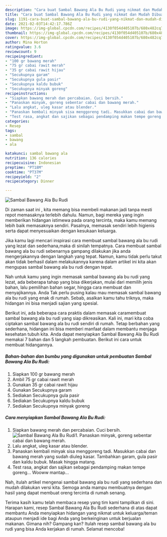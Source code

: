 ```yaml
---
description: "Cara buat Sambal Bawang Ala Bu Rudi yang nikmat dan Mudah Dibuat"
title: "Cara buat Sambal Bawang Ala Bu Rudi yang nikmat dan Mudah Dibuat"
slug: 1191-cara-buat-sambal-bawang-ala-bu-rudi-yang-nikmat-dan-mudah-dibuat
date: 2021-02-03T14:42:17.786Z
image: https://img-global.cpcdn.com/recipes/4130f054d405107b/680x482cq70/sambal-bawang-ala-bu-rudi-foto-resep-utama.jpg
thumbnail: https://img-global.cpcdn.com/recipes/4130f054d405107b/680x482cq70/sambal-bawang-ala-bu-rudi-foto-resep-utama.jpg
cover: https://img-global.cpcdn.com/recipes/4130f054d405107b/680x482cq70/sambal-bawang-ala-bu-rudi-foto-resep-utama.jpg
author: Mina Horton
ratingvalue: 3.6
reviewcount: 9
recipeingredient:
- "100 gr bawang merah"
- "75 gr cabai rawit merah"
- "35 gr cabai rawit hijau"
- "Secukupnya garam"
- "Secukupnya gula pasir"
- "Secukupnya kaldu bubuk"
- "Secukupnya minyak goreng"
recipeinstructions:
- "Siapkan bawang merah dan percabaian. Cuci bersih."
- "Panaskan minyak, goreng sebentar cabai dan bawang merah."
- "Lalu angkat, uleg kasar atau blender."
- "Panaskan kembali minyak sisa menggoreng tadi. Masukkan cabai dan bawang merah yang sudah diuleg kasar. Tambahkan garam, gula pasir dan kaldu bubuk. Masak hingga matang."
- "Test rasa, angkat dan sajikan sebagai pendamping makan tempe goreng... Wooww mantap..."
categories:
- Resep
tags:
- sambal
- bawang
- ala

katakunci: sambal bawang ala 
nutrition: 136 calories
recipecuisine: Indonesian
preptime: "PT18M"
cooktime: "PT37M"
recipeyield: "2"
recipecategory: Dinner

---
```



![Sambal Bawang Ala Bu Rudi](https://img-global.cpcdn.com/recipes/4130f054d405107b/680x482cq70/sambal-bawang-ala-bu-rudi-foto-resep-utama.jpg)

Di zaman  saat ini , kita memang bisa membeli makanan jadi tanpa mesti repot memasaknya terlebih dahulu. Namun, bagi mereka yang ingin memberikan hidangan istimewa pada orang tercinta, maka kamu memang lebih baik memasaknya sendiri. Pasalnya, memasak sendiri lebih higienis serta dapat menyesuaikan dengan kesukaan keluarga.

Jika kamu lagi mencari inspirasi cara membuat sambal bawang ala bu rudi yang lezat dan sederhana,maka di sinilah tempatnya. Cara membuat sambal bawang ala bu rudi  sebenarnya gampang dilakukan jika anda mengerjakannya dengan langkah yang tepat. Namun, kamu tidak perlu takut akan tidak berhasil dalam melakukannya 
karena dalam artikel ini kita akan mengupas sambal bawang ala bu rudi dengan tepat.  



Nah untuk kamu yang ingin memasak sambal bawang ala bu rudi yang lezat, ada beberapa tahap yang bisa dikerjakan, mulai dari memilih jenis bahan, lalu pemilihan bahan segar, hingga cara membuat dan menyajikannya. Anda Tak perlu pusing kalau mau memasak sambal bawang ala bu rudi yang enak di rumah. Sebab, asalkan kamu  tahu triknya, maka hidangan ini bisa menjadi sajian yang spesial.

Berikut ini, ada beberapa cara praktis  dalam memasak caramembuat sambal bawang ala bu rudi yang siap dikreasikan. Kali ini, mari kita coba ciptakan sambal bawang ala bu rudi sendiri di rumah. Tetap berbahan yang sederhana, hidangan ini bisa memberi manfaat dalam membantu menjaga kesehatan tubuh kita. Anda dapat menyiapkan Sambal Bawang Ala Bu Rudi memakai 7 bahan dan 5 langkah pembuatan. Berikut ini cara untuk membuat hidangannya.

<!--inarticleads1-->

##### Bahan-bahan dan bumbu yang digunakan untuk pembuatan Sambal Bawang Ala Bu Rudi:

1. Siapkan 100 gr bawang merah
1. Ambil 75 gr cabai rawit merah
1. Gunakan 35 gr cabai rawit hijau
1. Gunakan Secukupnya garam
1. Sediakan Secukupnya gula pasir
1. Sediakan Secukupnya kaldu bubuk
1. Sediakan Secukupnya minyak goreng




<!--inarticleads2-->

##### Cara menyiapkan Sambal Bawang Ala Bu Rudi:

1. Siapkan bawang merah dan percabaian. Cuci bersih.
<img src="https://img-global.cpcdn.com/steps/22998ccf2898aec0/160x128cq70/sambal-bawang-ala-bu-rudi-langkah-memasak-1-foto.jpg" alt="Sambal Bawang Ala Bu Rudi">1. Panaskan minyak, goreng sebentar cabai dan bawang merah.
1. Lalu angkat, uleg kasar atau blender.
1. Panaskan kembali minyak sisa menggoreng tadi. Masukkan cabai dan bawang merah yang sudah diuleg kasar. Tambahkan garam, gula pasir dan kaldu bubuk. Masak hingga matang.
1. Test rasa, angkat dan sajikan sebagai pendamping makan tempe goreng... Wooww mantap...




Nah, itulah artikel mengenai  sambal bawang ala bu rudi  yang sederhana dan mudah dilakukan versi kita. Semoga anda mampu membuatnya dengan hasil yang dapat membuat oreng tercinta di rumah senang. 

Terima kasih kamu telah membaca resep yang tim kami tampilkan di sini. Harapan kami, resep  Sambal Bawang Ala Bu Rudi sederhana di atas dapat membantu Anda menyiapkan hidangan yang nikmat untuk keluarga/teman ataupun menjadi ide bagi Anda yang berkeinginan untuk berjualan makanan. Gimana nih? Gampang kan? Itulah resep sambal bawang ala bu rudi yang bisa Anda kerjakan di rumah. Selamat mencoba!

